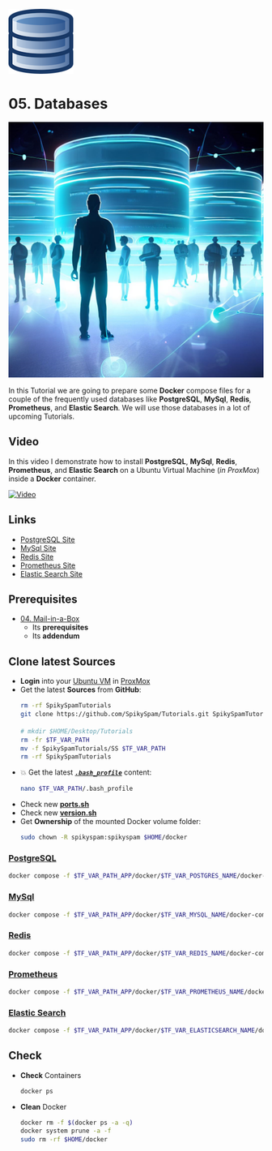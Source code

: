 ![DB Logo](_assets/images/database.png)
# 05. Databases

![DB Banner](_assets/images/db_banner.png)

In this Tutorial we are going to prepare some **Docker** compose files for a couple of the frequently used databases like **PostgreSQL**, **MySql**, **Redis**, **Prometheus**, and **Elastic Search**. We will use those databases in a lot of upcoming Tutorials.

## Video

In this video I demonstrate how to install **PostgreSQL**, **MySql**, **Redis**, **Prometheus**, and **Elastic Search** on a Ubuntu Virtual Machine (*in ProxMox*) inside a **Docker** container.

[![Video](_assets/images/db-video.png)](https://youtu.be/XXXXXXXXXXXXXXXXXXXXXXX)

## Links

- [PostgreSQL Site](https://www.postgresql.org)
- [MySql Site](https://www.mysql.com/)
- [Redis Site](https://redis.com/)
- [Prometheus Site](https://prometheus.io/)
- [Elastic Search Site](https://www.elastic.co/)

## Prerequisites

- [04. Mail-in-a-Box](../04_mail_in_a_box/README.md)
  - Its **prerequisites**
  - Its **addendum**

## Clone latest Sources

- **Login** into your [Ubuntu VM](../01_setting_up_a_cheap_home_lab_with_proxmox/018_ubuntu/README.md) in [ProxMox](../01_setting_up_a_cheap_home_lab_with_proxmox/018_ubuntu/README.md)
- Get the latest **Sources** from **GitHub**:
  ```bash  
  rm -rf SpikySpamTutorials  
  git clone https://github.com/SpikySpam/Tutorials.git SpikySpamTutorials
 
  # mkdir $HOME/Desktop/Tutorials
  rm -fr $TF_VAR_PATH
  mv -f SpikySpamTutorials/SS $TF_VAR_PATH
  rm -rf SpikySpamTutorials
  ```
- 💥 Get the latest [***`.bash_profile`***](../SS/.bash_profile_public) content:
  ```bash  
  nano $TF_VAR_PATH/.bash_profile
  ```
- Check new **[ports.sh](../SS/SS/ports.sh)**
- Check new **[version.sh](../SS/SS/version/docker/version.sh)**
- Get **Ownership** of the mounted Docker volume folder:
  ```bash  
  sudo chown -R spikyspam:spikyspam $HOME/docker
  ```

### [PostgreSQL](../SS/SS.APP/docker/postgres/docker-compose.yaml)

  ```bash
  docker compose -f $TF_VAR_PATH_APP/docker/$TF_VAR_POSTGRES_NAME/docker-compose.yaml up -d
  ```

### [MySql](../SS/SS.APP/docker/mysql/docker-compose.yaml)

  ```bash
  docker compose -f $TF_VAR_PATH_APP/docker/$TF_VAR_MYSQL_NAME/docker-compose.yaml up -d
  ```

### [Redis](../SS/SS.APP/docker/redis/docker-compose.yaml)

  ```bash
  docker compose -f $TF_VAR_PATH_APP/docker/$TF_VAR_REDIS_NAME/docker-compose.yaml up -d
  ```

### [Prometheus](../SS/SS.APP/docker/prometheus/docker-compose.yaml)

  ```bash
  docker compose -f $TF_VAR_PATH_APP/docker/$TF_VAR_PROMETHEUS_NAME/docker-compose.yaml up -d
  ```

### [Elastic Search](../SS/SS.APP/docker/elasticsearch/docker-compose.yaml)

  ```bash
  docker compose -f $TF_VAR_PATH_APP/docker/$TF_VAR_ELASTICSEARCH_NAME/docker-compose.yaml up -d
  ```

## Check

- **Check** Containers
  ```bash
  docker ps
  ```

- **Clean** Docker
  ```bash
  docker rm -f $(docker ps -a -q)
  docker system prune -a -f
  sudo rm -rf $HOME/docker
  ```
